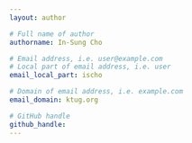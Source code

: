 ```yaml
---
layout: author

# Full name of author
authorname: In-Sung Cho

# Email address, i.e. user@example.com
# Local part of email address, i.e. user
email_local_part: ischo

# Domain of email address, i.e. example.com
email_domain: ktug.org

# GitHub handle
github_handle: 
---
```


